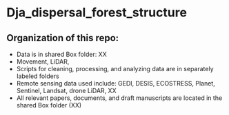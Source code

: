 # Dja_dispersal_forest_structure

## Organization of this repo:

- Data is in shared Box folder: XX
- Movement, LiDAR, 
- Scripts for cleaning, processing, and analyzing data are in separately labeled folders
- Remote sensing data used include: GEDI, DESIS, ECOSTRESS, Planet, Sentinel, Landsat, drone LiDAR, XX 
- All relevant papers, documents, and draft manuscripts are located in the shared Box folder (XX) 
